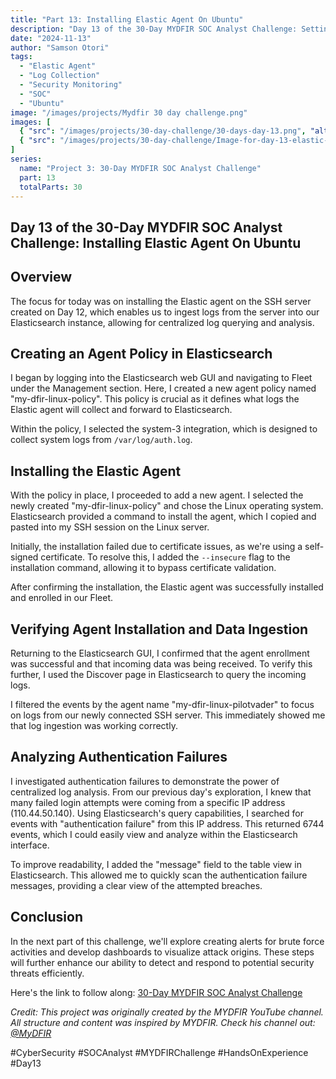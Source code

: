 ```yaml
---
title: "Part 13: Installing Elastic Agent On Ubuntu"
description: "Day 13 of the 30-Day MYDFIR SOC Analyst Challenge: Setting up Elastic Agent for centralized log collection and analysis from our SSH server."
date: "2024-11-13"
author: "Samson Otori"
tags:
  - "Elastic Agent"
  - "Log Collection"
  - "Security Monitoring"
  - "SOC"
  - "Ubuntu"
image: "/images/projects/Mydfir 30 day challenge.png"
images: [
  { "src": "/images/projects/30-day-challenge/30-days-day-13.png", "alt": "30 Days MYDFIR SOC Analyst Challenge Day 13" },
  { "src": "/images/projects/30-day-challenge/Image-for-day-13-elastic-agent-install-for-ubuntu.png", "alt": "Elastic Agent Installation Process for Ubuntu" }
]
series:
  name: "Project 3: 30-Day MYDFIR SOC Analyst Challenge"
  part: 13
  totalParts: 30
---
```


## Day 13 of the 30-Day MYDFIR SOC Analyst Challenge: Installing Elastic Agent On Ubuntu

## Overview

The focus for today was on installing the Elastic agent on the SSH server created on Day 12, which enables us to ingest logs from the server into our Elasticsearch instance, allowing for centralized log querying and analysis.

## Creating an Agent Policy in Elasticsearch

I began by logging into the Elasticsearch web GUI and navigating to Fleet under the Management section. Here, I created a new agent policy named "my-dfir-linux-policy". This policy is crucial as it defines what logs the Elastic agent will collect and forward to Elasticsearch.

Within the policy, I selected the system-3 integration, which is designed to collect system logs from `/var/log/auth.log`.

## Installing the Elastic Agent

With the policy in place, I proceeded to add a new agent. I selected the newly created "my-dfir-linux-policy" and chose the Linux operating system. Elasticsearch provided a command to install the agent, which I copied and pasted into my SSH session on the Linux server.

Initially, the installation failed due to certificate issues, as we're using a self-signed certificate. To resolve this, I added the `--insecure` flag to the installation command, allowing it to bypass certificate validation.

After confirming the installation, the Elastic agent was successfully installed and enrolled in our Fleet.

## Verifying Agent Installation and Data Ingestion

Returning to the Elasticsearch GUI, I confirmed that the agent enrollment was successful and that incoming data was being received. To verify this further, I used the Discover page in Elasticsearch to query the incoming logs.

I filtered the events by the agent name "my-dfir-linux-pilotvader" to focus on logs from our newly connected SSH server. This immediately showed me that log ingestion was working correctly.

## Analyzing Authentication Failures

I investigated authentication failures to demonstrate the power of centralized log analysis. From our previous day's exploration, I knew that many failed login attempts were coming from a specific IP address (110.44.50.140). Using Elasticsearch's query capabilities, I searched for events with "authentication failure" from this IP address. This returned 6744 events, which I could easily view and analyze within the Elasticsearch interface.

To improve readability, I added the "message" field to the table view in Elasticsearch. This allowed me to quickly scan the authentication failure messages, providing a clear view of the attempted breaches.

## Conclusion

In the next part of this challenge, we'll explore creating alerts for brute force activities and develop dashboards to visualize attack origins. These steps will further enhance our ability to detect and respond to potential security threats efficiently.

Here's the link to follow along: [30-Day MYDFIR SOC Analyst Challenge](https://www.youtube.com/watch?v=QHJr2-Kav4k&list=PLG6KGSNK4PuBWmX9NykU0wnWamjxdKhDJ&index=40)

*Credit: This project was originally created by the MYDFIR YouTube channel. All structure and content was inspired by MYDFIR. Check his channel out: [@MyDFIR](https://www.youtube.com/@MyDFIR)*

#CyberSecurity #SOCAnalyst #MYDFIRChallenge #HandsOnExperience #Day13 